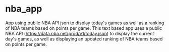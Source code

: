 # nba_app
App using public NBA API json to display today's games as well as a ranking of NBA teams based on points per game.
This text based app uses a public NBA API (https://data.nba.net/prod/v1/today.json) to display the current day's games, as well as displaying an updated ranking of NBA teams based on points per game.

